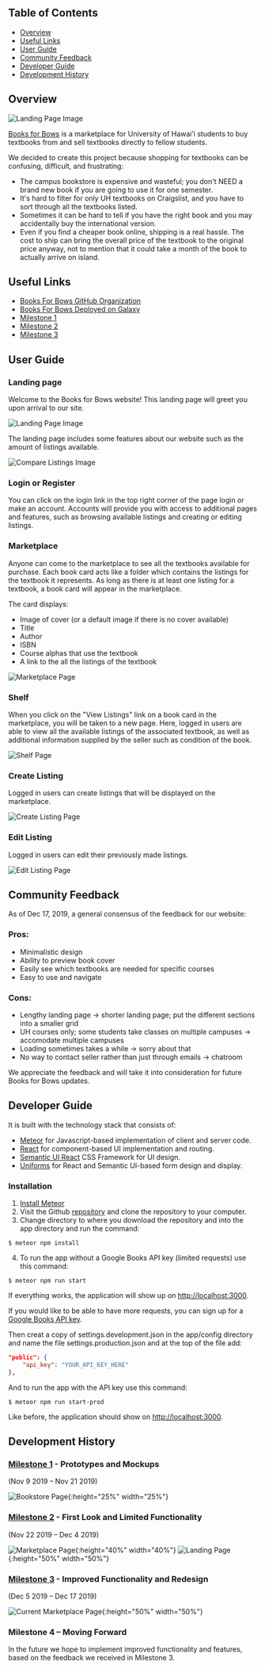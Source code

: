 
## Table of Contents

* [Overview](#overview)
* [Useful Links](#useful-links)
* [User Guide](#user-guide)
* [Community Feedback](#community-feedback)
* [Developer Guide](#developer-guide)
* [Development History](#development-history)

## Overview

![Landing Page Image](assets/images/Landing_Favicon.png "Landing Page")

[Books for Bows](http://books-for-bows.meteorapp.com/#/) is a marketplace for University of Hawai’i students to buy textbooks from and sell textbooks directly to fellow students. 

We decided to create this project because shopping for textbooks can be confusing, difficult, and frustrating:
* The campus bookstore is expensive and wasteful; you don't NEED a brand new book if you are going to use it for one semester. 
* It's hard to filter for only UH textbooks on Craigslist, and you have to sort through all the textbooks listed.
* Sometimes it can be hard to tell if you have the right book and you may accidentally buy the international version. 
* Even if you find a cheaper book online, shipping is a real hassle. The cost to ship can bring the overall price of the textbook to the original price anyway, not to mention that it could take a month of the book to actually arrive on island. 

## Useful Links

* [Books For Bows GitHub Organization](https://github.com/books-for-bows)
* [Books For Bows Deployed on Galaxy](http://books-for-bows.meteorapp.com/#/)
* [Milestone 1](https://github.com/books-for-bows/books-for-bows/projects/2)
* [Milestone 2](https://github.com/books-for-bows/books-for-bows/projects/3)
* [Milestone 3](https://github.com/books-for-bows/books-for-bows/projects/4)

## User Guide
### Landing page
Welcome to the Books for Bows website! This landing page will greet you upon arrival to our site.

![Landing Page Image](assets/images/Landing.png "Landing Page")

The landing page includes some features about our website such as the amount of listings available. 

![Compare Listings Image](assets/images/Landing_CompareListing.png "Compare Listings")

### Login or Register
You can click on the login link in the top right corner of the page login or make an account. Accounts will provide you with access to additional pages and features, such as browsing available listings and creating or editing listings.

### Marketplace
Anyone can come to the marketplace to see all the textbooks available for purchase. Each book card acts like a folder which contains the listings for the textbook it represents. As long as there is at least one listing for a textbook, a book card will appear in the marketplace. 

The card displays:
* Image of cover (or a default image if there is no cover available)
* Title
* Author
* ISBN
* Course alphas that use the textbook 
* A link to the all the listings of the textbook 

![Marketplace Page](assets/images/Marketplace.png "Marketplace Page")

### Shelf
When you click on the "View Listings" link on a book card in the marketplace, you will be taken to a new page. Here, logged in users are able to view all the available listings of the associated textbook, as well as additional information supplied by the seller such as condition of the book. 

![Shelf Page](assets/images/ShelfPage.png "Shelf Page")

### Create Listing
Logged in users can create listings that will be displayed on the marketplace.

![Create Listing Page](assets/images/AddListing.png "Create Listing Page")

### Edit Listing
Logged in users can edit their previously made listings. 

![Edit Listing Page](assets/images/EditListing.png "Edit Listing Page")


## Community Feedback 

As of Dec 17, 2019, a general consensus of the feedback for our website: 
### Pros:
* Minimalistic design 
* Ability to preview book cover 
* Easily see which textbooks are needed for specific courses
* Easy to use and navigate 

### Cons:
* Lengthy landing page -> shorter landing page; put the different sections into a smaller grid
* UH courses only; some students take classes on multiple campuses -> accomodate multiple campuses
* Loading sometimes takes a while -> sorry about that
* No way to contact seller rather than just through emails -> chatroom 

We appreciate the feedback and will take it into consideration for future Books for Bows updates. 


## Developer Guide 

It is built with the technology stack that consists of:

* [Meteor](https://www.meteor.com/) for Javascript-based implementation of client and server code.
* [React](https://reactjs.org/) for component-based UI implementation and routing.
* [Semantic UI React](https://react.semantic-ui.com/) CSS Framework for UI design.
* [Uniforms](https://uniforms.tools/) for React and Semantic UI-based form design and display.

### Installation
1. [Install Meteor](https://www.meteor.com/install)
2. Visit the Github [repository](https://github.com/books-for-bows/books-for-bows) and clone the repository to your computer.
3. Change directory to where you download the repository and into the app directory and run the command:

```
$ meteor npm install
```

4. To run the app without a Google Books API key (limited requests) use this command:

```
$ meteor npm run start
```

If everything works, the application will show up on [http://localhost:3000](http://localhost:3000).

If you would like to be able to have more requests, you can sign up for a [Google Books API key](https://developers.google.com/books/).

Then creat a copy of settings.development.json in the app/config directory and name the file settings.production.json and at the top of the file add:

```json
"public": {
    "api_key": "YOUR_API_KEY_HERE"
},
```

And to run the app with the API key use this command:

```
$ meteor npm run start-prod
```

Like before, the application should show on [http://localhost:3000](http://localhost:3000).

## Development History 
### [Milestone 1](https://github.com/books-for-bows/books-for-bows/projects/2) - Prototypes and Mockups 
(Nov 9 2019 – Nov 21 2019) 

![Bookstore Page](assets/images/prototypes/Bookstore.png "Bookstore Page"){:height="25%" width="25%"}

### [Milestone 2](https://github.com/books-for-bows/books-for-bows/projects/3) - First Look and Limited Functionality
(Nov 22 2019 – Dec 4 2019) 

![Marketplace Page](assets/images/mockups/marketplace-mockup.png "Marketplace Page"){:height="40%" width="40%"}
![Landing Page](assets/images/mockups/landing.png "Landing Page"){:height="50%" width="50%"}

### [Milestone 3](https://github.com/books-for-bows/books-for-bows/projects/4) - Improved Functionality and Redesign
(Dec 5 2019 – Dec 17 2019) 

![Current Marketplace Page](assets/images/Marketplace.png "Current Page"){:height="50%" width="50%"}

### Milestone 4 – Moving Forward 
In the future we hope to implement improved functionality and features, based on the feedback we received in Milestone 3. 

